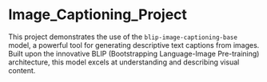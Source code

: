 # Image_Captioning_Project
This project demonstrates the use of the `blip-image-captioning-base` model, a powerful tool for generating descriptive text captions from images. Built upon the innovative BLIP (Bootstrapping Language-Image Pre-training) architecture, this model excels at understanding and describing visual content.
